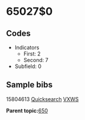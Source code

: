 # 65027$0

## Codes

-   Indicators
    -   First: 2
    -   Second: 7
-   Subfield: 0

## Sample bibs

15804613 [Quicksearch](https://search.library.yale.edu/catalog/15804613) [VXWS](http://prodorbis.library.yale.edu:7014/vxws/GetHoldingsService?bibId=15804613)

**Parent topic:**[650](../../tags/650/650.md)

